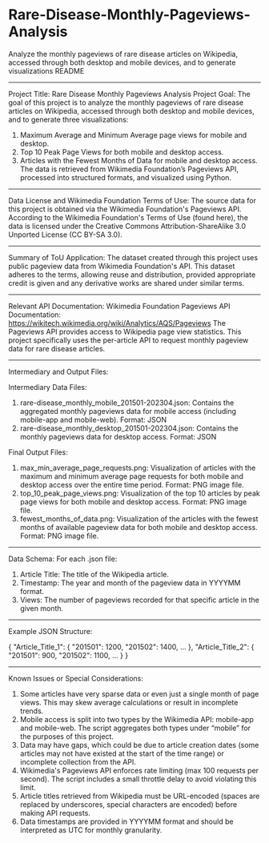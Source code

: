 # Rare-Disease-Monthly-Pageviews-Analysis
Analyze the monthly pageviews of rare disease articles on Wikipedia, accessed through both desktop and mobile devices, and to generate visualizations
README
*****************************************************************************************************************************************************************************************************************************************************************************
Project Title: 
Rare Disease Monthly Pageviews Analysis
Project Goal:
The goal of this project is to analyze the monthly pageviews of rare disease articles on Wikipedia, accessed through both desktop and mobile devices, and to generate three visualizations:
1. Maximum Average and Minimum Average page views for mobile and desktop.
2. Top 10 Peak Page Views for both mobile and desktop access.
3. Articles with the Fewest Months of Data for mobile and desktop access.
The data is retrieved from Wikimedia Foundation’s Pageviews API, processed into structured formats, and visualized using Python.
*****************************************************************************************************************************************************************************************************************************************************************************
Data License and Wikimedia Foundation Terms of Use:
The source data for this project is obtained via the Wikimedia Foundation's Pageviews API. According to the Wikimedia Foundation's Terms of Use (found here), the data is licensed under the Creative Commons Attribution-ShareAlike 3.0 Unported License (CC BY-SA 3.0).
*****************************************************************************************************************************************************************************************************************************************************************************
Summary of ToU Application:
The dataset created through this project uses public pageview data from Wikimedia Foundation's API. This dataset adheres to the terms, allowing reuse and distribution, provided appropriate credit is given and any derivative works are shared under similar terms.
*****************************************************************************************************************************************************************************************************************************************************************************
Relevant API Documentation:
Wikimedia Foundation Pageviews API Documentation: https://wikitech.wikimedia.org/wiki/Analytics/AQS/Pageviews
	The Pageviews API provides access to Wikipedia page view statistics. This project specifically uses the per-article API to request monthly pageview data for rare disease articles.
*****************************************************************************************************************************************************************************************************************************************************************************
Intermediary and Output Files:

Intermediary Data Files:
1. rare-disease_monthly_mobile_201501-202304.json:
Contains the aggregated monthly pageviews data for mobile access (including mobile-app and mobile-web).
Format: JSON
2. rare-disease_monthly_desktop_201501-202304.json:
Contains the monthly pageviews data for desktop access.
Format: JSON

Final Output Files:
1. max_min_average_page_requests.png:
Visualization of articles with the maximum and minimum average page requests for both mobile and desktop access over the entire time period.
Format: PNG image file.
2. top_10_peak_page_views.png:
Visualization of the top 10 articles by peak page views for both mobile and desktop access.
Format: PNG image file.
3. fewest_months_of_data.png:
Visualization of the articles with the fewest months of available pageview data for both mobile and desktop access.
Format: PNG image file.
*****************************************************************************************************************************************************************************************************************************************************************************
Data Schema:
For each .json file:

1. Article Title: The title of the Wikipedia article.
2. Timestamp: The year and month of the pageview data in YYYYMM format.
3. Views: The number of pageviews recorded for that specific article in the given month.

*****************************************************************************************************************************************************************************************************************************************************************************
Example JSON Structure:

{
  "Article_Title_1": {
    "201501": 1200,
    "201502": 1400,
    ...
  },
  "Article_Title_2": {
    "201501": 900,
    "201502": 1100,
    ...
  }
}
*****************************************************************************************************************************************************************************************************************************************************************************
Known Issues or Special Considerations:
1. Some articles have very sparse data or even just a single month of page views. This may skew average calculations or result in incomplete trends.
2. Mobile access is split into two types by the Wikimedia API: mobile-app and mobile-web. The script aggregates both types under “mobile” for the purposes of this project.
3. Data may have gaps, which could be due to article creation dates (some articles may not have existed at the start of the time range) or incomplete collection from the API.
4. Wikimedia's Pageviews API enforces rate limiting (max 100 requests per second). The script includes a small throttle delay to avoid violating this limit.
5. Article titles retrieved from Wikipedia must be URL-encoded (spaces are replaced by underscores, special characters are encoded) before making API requests.
6. Data timestamps are provided in YYYYMM format and should be interpreted as UTC for monthly granularity.
